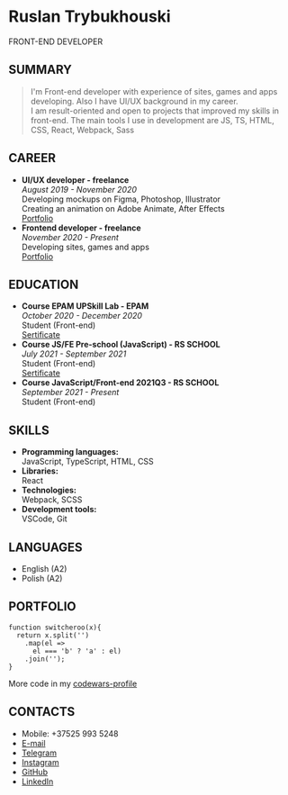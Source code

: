 # Ruslan Trybukhouski
FRONT-END DEVELOPER

## SUMMARY
> I'm Front-end developer with experience of sites, games and apps developing. Also I have UI/UX background in my career.  
I am result-oriented and open to projects that improved my skills in front-end.
The main tools I use in development are JS, TS, HTML, CSS, React, Webpack, Sass

## CAREER
- **UI/UX developer - freelance**   
_August 2019 - November 2020_  
Developing mockups on Figma, Photoshop, Illustrator  
Creating an animation on Adobe Animate, After Effects  
[Portfolio](https://www.behance.net/trybukhouski)
- **Frontend developer - freelance**  
_November 2020 - Present_  
Developing sites, games and apps  
[Portfolio](https://github.com/Trybukhouski)

## EDUCATION
- **Course EPAM UPSkill Lab - EPAM**  
_October 2020 - December 2020_  
Student (Front-end)  
[Sertificate](/assets/imgs/UpSkillLab_Certificate.pdf)
- **Course JS/FE Pre-school (JavaScript) - RS SCHOOL**  
_July 2021 - September 2021_  
Student (Front-end)  
[Sertificate](/assets/imgs/JS_FE_Pre_School_Certificate.pdf)
- **Course JavaScript/Front-end 2021Q3 - RS SCHOOL**  
_September 2021 - Present_  
Student (Front-end)

## SKILLS
- **Programming languages:**  
JavaScript, TypeScript, HTML, CSS
- **Libraries:**  
React
- **Technologies:**  
Webpack, SCSS
- **Development tools:**  
VSCode, Git

## LANGUAGES
- English (A2)
- Polish (A2)

## PORTFOLIO
```
function switcheroo(x){  
  return x.split('')
    .map(el =>   
      el === 'b' ? 'a' : el)
    .join('');  
}
```  
More code in my [codewars-profile](https://www.codewars.com/users/Trybukhouski)

## CONTACTS
* Mobile: +37525 993 5248
* [E-mail](trybukhouskij@gmail.com)
* [Telegram](https://t.me/Foryort)
* [Instagram](https://www.instagram.com/ruslan_trybukhouski/)
* [GitHub](https://github.com/Trybukhouski)
* [LinkedIn](https://linked.in/trybukhouski)